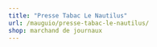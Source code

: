 ```yaml
---
title: "Presse Tabac Le Nautilus"
url: /mauguio/presse-tabac-le-nautilus/
shop: marchand de journaux
---
```

